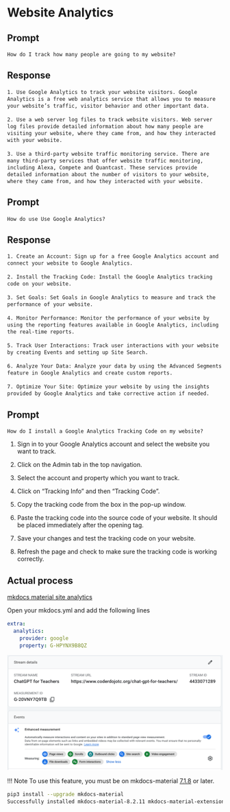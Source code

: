 # Website Analytics

## Prompt
```
How do I track how many people are going to my website?
```

## Response

```
1. Use Google Analytics to track your website visitors. Google Analytics is a free web analytics service that allows you to measure your website’s traffic, visitor behavior and other important data. 

2. Use a web server log files to track website visitors. Web server log files provide detailed information about how many people are visiting your website, where they came from, and how they interacted with your website. 

3. Use a third-party website traffic monitoring service. There are many third-party services that offer website traffic monitoring, including Alexa, Compete and Quantcast. These services provide detailed information about the number of visitors to your website, where they came from, and how they interacted with your website.
```

## Prompt
```
How do use Use Google Analytics?
```

## Response

```
1. Create an Account: Sign up for a free Google Analytics account and connect your website to Google Analytics.

2. Install the Tracking Code: Install the Google Analytics tracking code on your website.

3. Set Goals: Set Goals in Google Analytics to measure and track the performance of your website.

4. Monitor Performance: Monitor the performance of your website by using the reporting features available in Google Analytics, including the real-time reports.

5. Track User Interactions: Track user interactions with your website by creating Events and setting up Site Search.

6. Analyze Your Data: Analyze your data by using the Advanced Segments feature in Google Analytics and create custom reports.

7. Optimize Your Site: Optimize your website by using the insights provided by Google Analytics and take corrective action if needed.
```

## Prompt

```
How do I install a Google Analytics Tracking Code on my website?
```

1. Sign in to your Google Analytics account and select the website you want to track.

2. Click on the Admin tab in the top navigation.

3. Select the account and property which you want to track.

4. Click on “Tracking Info” and then “Tracking Code”.

5. Copy the tracking code from the box in the pop-up window.

6. Paste the tracking code into the source code of your website. It should be placed immediately after the opening <head> tag.

7. Save your changes and test the tracking code on your website.

8. Refresh the page and check to make sure the tracking code is working correctly.

## Actual process

[mkdocs material site analytics](https://squidfunk.github.io/mkdocs-material/setup/setting-up-site-analytics/#configuration)

Open your mkdocs.yml and add the following lines

```yml
extra:
  analytics:
    provider: google
    property: G-HPYNX9B8QZ
```

![Google Analytics Configuration](../img/google-analyics-configuration.png)

!!! Note
  To use this feature, you must be on mkdocs-material [7.1.8](https://github.com/squidfunk/mkdocs-material/releases/tag/7.1.8) or later.

```sh
pip3 install --upgrade mkdocs-material
Successfully installed mkdocs-material-8.2.11 mkdocs-material-extensions-1.0.3 pygments-2.11.2 pymdown-extensions-9.1
```
